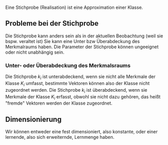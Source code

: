 Eine Stichprobe (Realisation) ist eine Approximation einer Klasse.
## Probleme bei der Stichprobe
Die Stichprobe kann anders sein als in der aktuellen Beobachtung (weil sie bspw. veraltet ist)
Sie kann eine Unter bzw Überabdeckung des Merkmalraums haben.
Die Parameter der Stichprobe können ungeeignet oder nicht unabhängig sein.
### Unter- oder Überabdeckung des Merkmalsraums
Die Stichprobe $k_{i}$ ist unterabdeckend, wenn sie nicht alle Merkmale der Klasse $K_{i}$ umfasst, bestimmte Vektoren können also der Klasse nicht zugeordnet werden.
Die Stichprobe $k_{i}$ ist überabdeckend, wenn sie Merkmale der Klasse $K_{i}$ erfasst, obwohl sie nicht dazu gehören, das heißt "fremde" Vektoren werden der Klasse zugeordnet.
## Dimensionierung
Wir können entweder eine fest dimensioniert, also konstante, oder einer lernende, also sich erweiternde, Lernmenge haben.